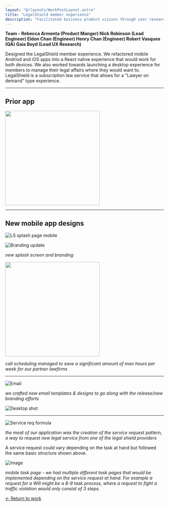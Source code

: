 ```yaml
---
layout: "@/layouts/WorkPostLayout.astro"
title: "LegalShield member experience"
description: "Facilitated business product visions through user research, ideation, and prototyping user experiences for various Paycom applications."
---
```


**Team - Rebecca Armenta (Product Manger) Nick Robinson (Lead Engineer) Eldon Chan (Engineer) Henry Chan (Engineer) Robert Vasques (QA) Gaia Boyd (Lead UX Research)**

Designed the LegalShield member experience. We refactored mobile Andriod and iOS apps into a React native experience that would work for both devices. We also worked towards launching a desktop experience for members to manage their legal affairs where they would want to. LegalShield is a subscription law service that allows for a "Lawyer on demand" type experience.

----

## Prior app

<img src= "https://res.craft.do/user/full/6d5aec0c-f6e6-7dbd-27c9-cc314efee476/doc/A0797679-C1B9-49CD-BD61-243ABAEC9028/FE23395F-01AF-4941-8BF0-789BBCF3CCB6_2/1FPMkxwMsEf2JkfTbsYOAzh4nhu65zxa7C2r35svnxYz/welcomeScreen_default.png" width="300">

----

## New mobile app designs

![LS splash page mobile](https://res.craft.do/user/full/6d5aec0c-f6e6-7dbd-27c9-cc314efee476/doc/A0797679-C1B9-49CD-BD61-243ABAEC9028/F47A8D24-5F20-4DA7-BFF4-32BCB79F4D8C_2/arUq2n5hpf5Mml0UZnCrxIbXdAyY8yZcWKphmPPYVa0z/Test.png)

![Branding update](https://res.craft.do/user/full/6d5aec0c-f6e6-7dbd-27c9-cc314efee476/doc/A0797679-C1B9-49CD-BD61-243ABAEC9028/69479909-3DE4-4AA5-AF3B-191269EA2352_2/YIqjxddgHHR6rCxxgJeIyOEsD53jv1I9Y9qgdxw1XVgz/Frame%2038.png)


*new splash screen and branding*

<img src= "https://res.craft.do/user/full/6d5aec0c-f6e6-7dbd-27c9-cc314efee476/doc/A0797679-C1B9-49CD-BD61-243ABAEC9028/0BDC1FA8-BBF0-4382-BE64-DA4C73A86980_2/avatV1d7nKTfG66sagdSqpOKiz5UkSoYQKXT7VUuPY8z/Calendar.png" width="300">

*call scheduling managed to save a significant amount of man hours per week for our partner lawfirms*


----

![Email](https://res.craft.do/user/full/6d5aec0c-f6e6-7dbd-27c9-cc314efee476/doc/A0797679-C1B9-49CD-BD61-243ABAEC9028/2EE82992-A183-452D-8D4A-63759E4A544C_2/Ty7Hogiqwf7zrc6fsyen7u7R44g9y1RSQJadMrSt4dgz/Email%20in%20browswer.png)

*we crafted new email templates & designs to go along with the release/new branding efforts*

![Desktop shot](https://res.craft.do/user/full/6d5aec0c-f6e6-7dbd-27c9-cc314efee476/doc/A0797679-C1B9-49CD-BD61-243ABAEC9028/77F3EE84-39BE-49B7-8F2C-72EC6FD9A069_2/CtEg2lmOAq5IbrjG7UrRcgIxooXNs8tSvjQV8N6nhvMz/Home.png)

----

![Service req formula](https://res.craft.do/user/full/6d5aec0c-f6e6-7dbd-27c9-cc314efee476/doc/A0797679-C1B9-49CD-BD61-243ABAEC9028/7C960BCA-8E09-46ED-9BD5-C0291ED281A4_2/IFp2CQCMLr1igVkhk9UNBa9pNXOUoXQIcIMyk8JDfLsz/image%201.png)

*the meat of our application was the creation of the service request pattern, a way to request new legal service from one of the legal shield providers* 

A service request could vary depending on the task at hand but followed the same basic structure shown above. 

![image](https://res.craft.do/user/full/6d5aec0c-f6e6-7dbd-27c9-cc314efee476/doc/A0797679-C1B9-49CD-BD61-243ABAEC9028/EDF2EC35-06C6-470C-8040-070723C0C485_2/iyoZvebZtNmOrahQLIl2cJIV8GkbkMDUoucgimUCersz/Questionanswertaskbreakdown.png)

*mobile task page - we had multiple different task pages that would be implemented depending on the service request at hand. For example a request for a Will might be a 8-9 task process, where a request to fight a traffic violation would only consist of 3 steps.* 

[← Return to work](https://alecdanz.github.io/work/)
